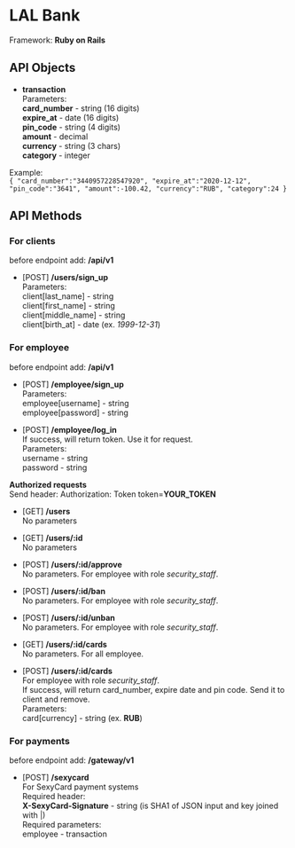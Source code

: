 # LAL Bank

Framework: **Ruby on Rails**

## API Objects
* **transaction**<br>
Parameters:<br>
**card_number** - string (16 digits)<br>
**expire_at** - date (16 digits)<br>
**pin_code** - string (4 digits)<br>
**amount** - decimal<br>
**currency** - string (3 chars)<br>
**category** - integer<br>

Example:<br>
`{
    "card_number":"3440957228547920",
    "expire_at":"2020-12-12",
    "pin_code":"3641",
    "amount":-100.42,
    "currency":"RUB",
    "category":24
}`

## API Methods

### For clients
before endpoint add: **/api/v1**
* [POST] **/users/sign_up**<br>
Parameters:<br>
client[last_name] - string<br>
client[first_name] - string<br>
client[middle_name] - string<br>
client[birth_at] - date (ex. *1999-12-31*)<br>

### For employee
before endpoint add: **/api/v1**

* [POST] **/employee/sign_up**<br>
Parameters:<br>
employee[username] - string<br>
employee[password] - string<br>

* [POST] **/employee/log_in**<br>
If success, will return token. Use it for request.<br>
Parameters:<br>
username - string<br>
password - string<br>

**Authorized requests**<br>
Send header: Authorization: Token token=**YOUR_TOKEN**

* [GET] **/users**<br>
No parameters

* [GET] **/users/:id**<br>
No parameters

* [POST] **/users/:id/approve**<br>
No parameters. For employee with role _security_staff_.

* [POST] **/users/:id/ban**<br>
No parameters. For employee with role _security_staff_.

* [POST] **/users/:id/unban**<br>
No parameters. For employee with role _security_staff_.

* [GET] **/users/:id/cards**<br>
No parameters. For all employee.

* [POST] **/users/:id/cards**<br>
For employee with role _security_staff_.<br>
If success, will return card_number, expire date and pin code. Send it to client and remove.<br>
Parameters:<br>
card[currency] - string (ex. **RUB**)<br>

### For payments
before endpoint add: **/gateway/v1**

* [POST] **/sexycard**<br>
For SexyCard payment systems<br>
Required header:<br>
**X-SexyCard-Signature** - string (is SHA1 of JSON input and key joined with |)<br>
Required parameters:<br>
employee - transaction<br>